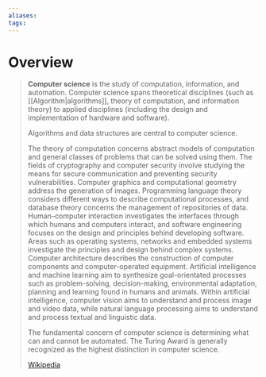 ```yaml
---
aliases: 
tags:
---
```

# Overview

> **Computer science** is the study of computation, information, and automation. Computer science spans theoretical disciplines (such as [[Algorithm|algorithms]], theory of computation, and information theory) to applied disciplines (including the design and implementation of hardware and software). 
>
> Algorithms and data structures are central to computer science.
>
> The theory of computation concerns abstract models of computation and general classes of problems that can be solved using them. The fields of cryptography and computer security involve studying the means for secure communication and preventing security vulnerabilities. Computer graphics and computational geometry address the generation of images. Programming language theory considers different ways to describe computational processes, and database theory concerns the management of repositories of data. Human–computer interaction investigates the interfaces through which humans and computers interact, and software engineering focuses on the design and principles behind developing software. Areas such as operating systems, networks and embedded systems investigate the principles and design behind complex systems. Computer architecture describes the construction of computer components and computer-operated equipment. Artificial intelligence and machine learning aim to synthesize goal-orientated processes such as problem-solving, decision-making, environmental adaptation, planning and learning found in humans and animals. Within artificial intelligence, computer vision aims to understand and process image and video data, while natural language processing aims to understand and process textual and linguistic data.
>
> The fundamental concern of computer science is determining what can and cannot be automated. The Turing Award is generally recognized as the highest distinction in computer science.
>
> [Wikipedia](https://en.wikipedia.org/wiki/Computer%20science)


